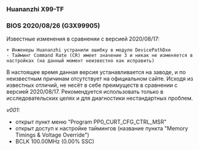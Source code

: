 ### Huananzhi X99-TF
### BIOS 2020/08/26 (G3X99905)
Известные изменения в сравнении с версией 2020/08/17:

    + Инженеры Huananzhi устранили ошибку в модуле DevicePathDxe
    - Тайминг Command Rate (CR) имеет значение 3 и никак не изменяется в настройках (на данный момент неизвестно как исправить)
    
В настоящее время данная версия устанавливается на заводе, и по неизвестным причинам отсутствует на официальном сайте. Исходя из известных отличий, не несёт в себе преимуществ в сравнении с версией 2020/08/17. Рекомендуется использовать только в исследовательских целях и для диагностики нестандартных проблем.

*v001:*
* открыт пункт меню "Program PP0_CURT_CFG_CTRL_MSR"
* открыт доступ к настройке таймингов (название пункта "Memory Timings & Voltage Override")
* BCLK 100.00MHz (0.00% SSC)
